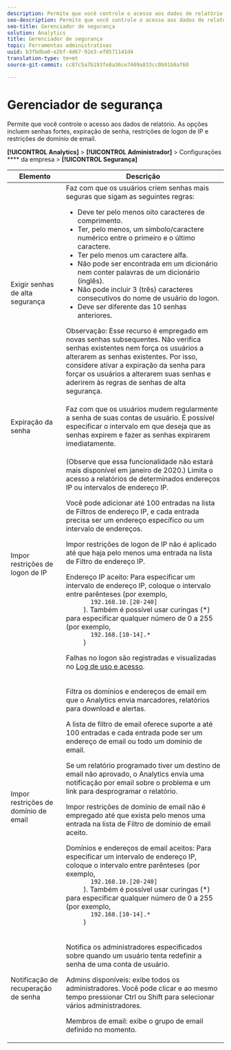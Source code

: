 ```yaml
---
description: Permite que você controle o acesso aos dados de relatório. As opções incluem senhas fortes, expiração de senha, restrições de logon de IP e restrições de domínio de email.
seo-description: Permite que você controle o acesso aos dados de relatório. As opções incluem senhas fortes, expiração de senha, restrições de logon de IP e restrições de domínio de email.
seo-title: Gerenciador de segurança
solution: Analytics
title: Gerenciador de segurança
topic: Ferramentas administrativas
uuid: b3fbdba0-e2bf-4d67-92e3-ef0571141d4
translation-type: tm+mt
source-git-commit: cc87c5a7b193fe8a36ce7409a833cc0b91b8af60

---
```



# Gerenciador de segurança

Permite que você controle o acesso aos dados de relatório. As opções incluem senhas fortes, expiração de senha, restrições de logon de IP e restrições de domínio de email.

**[!UICONTROL Analytics]** &gt; **[!UICONTROL Administrador]** &gt; Configurações **** da empresa &gt; **[!UICONTROL Segurança]**

<table id="table_F1AD9DE5094A4FC2B9DA8D01198F944B"> 
 <thead> 
  <tr> 
   <th colname="col1" class="entry"> Elemento </th> 
   <th colname="col2" class="entry"> Descrição </th> 
  </tr> 
 </thead>
 <tbody> 
  <tr> 
   <td colname="col1"> <span class="wintitle"> Exigir senhas de alta segurança </span> </td> 
   <td colname="col2">Faz com que os usuários criem senhas mais seguras que sigam as seguintes regras: 
    <ul id="ul_100CC57EB4374DAA87B2074BA8B46F26"> 
     <li id="li_4D9102C361044FADBC14402A8398F2F3">Deve ter pelo menos oito caracteres de comprimento. </li> 
     <li id="li_AFE9568C14894E93BFDFDC84DCD2838D">Ter, pelo menos, um símbolo/caractere numérico entre o primeiro e o último caractere. </li> 
     <li id="li_ECA05BEF7BFD4430B09D4A953B41D2A6">Ter pelo menos um caractere alfa. </li> 
     <li id="li_6928045588E94E28851BB15991C8D51E">Não pode ser encontrada em um dicionário nem conter palavras de um dicionário (inglês). </li> 
     <li id="li_C3DD4608CA6F43E4B1E4FCFC6D116371">Não pode incluir 3 (três) caracteres consecutivos do nome de usuário do logon. </li> 
     <li id="li_687838CA01B94EE29EF4C09F485C5537">Deve ser diferente das 10 senhas anteriores. </li> 
    </ul> <p>Observação: Esse recurso é empregado em novas senhas subsequentes. Não verifica senhas existentes nem força os usuários a alterarem as senhas existentes. Por isso, considere ativar a expiração da senha para forçar os usuários a alterarem suas senhas e aderirem às regras de senhas de alta segurança. </p> </td> 
  </tr> 
  <tr> 
   <td colname="col1"> <span class="wintitle"> Expiração da senha</span> </td> 
   <td colname="col2"> Faz com que os usuários mudem regularmente a senha de suas contas de usuário. É possível especificar o intervalo em que deseja que as senhas expirem e fazer as senhas expirarem imediatamente. </td> 
  </tr> 
  <tr> 
   <td colname="col1"> <span class="wintitle"> Impor restrições de logon de IP</span> </td> 
   <td colname="col2"> <p>(Observe que essa funcionalidade não estará mais disponível em janeiro de 2020.) Limita o acesso a relatórios de determinados endereços IP ou intervalos de endereço IP. </p> <p>Você pode adicionar até 100 entradas na lista de Filtros de endereço IP, e cada entrada precisa ser um endereço específico ou um intervalo de endereços. </p> <p> <span class="wintitle"> Impor restrições de logon de IP</span> não é aplicado até que haja pelo menos uma entrada na lista de Filtro de endereço IP. </p> <p> <span class="uicontrol"> Endereço IP aceito</span>: Para especificar um intervalo de endereço IP, coloque o intervalo entre parênteses (por exemplo, 
     <code>
       192.168.10.[20-240]
     </code>). Também é possível usar curingas (*) para especificar qualquer número de 0 a 255 (por exemplo, 
     <code>
       192.168.[10-14].*
     </code>) </p> <p>Falhas no logon são registradas e visualizadas no <a href="../../admin/admin/logs.md#section_6FBAF92D9EA244809C45A78A2F0A7232" format="dita" scope="local">Log de uso e acesso</a>. </p> </td> 
  </tr> 
  <tr> 
   <td colname="col1"> <span class="wintitle"> Impor restrições de domínio de email</span> </td> 
   <td colname="col2"> <p>Filtra os domínios e endereços de email em que o Analytics envia marcadores, relatórios para download e alertas. </p> <p>A lista de filtro de email oferece suporte a até 100 entradas e cada entrada pode ser um endereço de email ou todo um domínio de email. </p> <p>Se um relatório programado tiver um destino de email não aprovado, o Analytics envia uma notificação por email sobre o problema e um link para desprogramar o relatório. </p> <p> <span class="wintitle"> Impor restrições de domínio de email</span> não é empregado até que exista pelo menos uma entrada na lista de <span class="wintitle">Filtro de domínio de email aceito</span>. </p> <p> <span class="uicontrol"> Domínios e endereços de email aceitos</span>: Para especificar um intervalo de endereço IP, coloque o intervalo entre parênteses (por exemplo, 
     <code>
       192.168.10.[20-240]
     </code>). Também é possível usar curingas (*) para especificar qualquer número de 0 a 255 (por exemplo, 
     <code>
       192.168.[10-14].*
     </code>) </p> </td> 
  </tr> 
  <tr> 
   <td colname="col1"> <span class="wintitle"> Notificação de recuperação de senha</span> </td> 
   <td colname="col2"> <p>Notifica os administradores especificados sobre quando um usuário tenta redefinir a senha de uma conta de usuário. </p> <p> <span class="uicontrol"> Admins disponíveis</span>: exibe todos os administradores. Você pode clicar e ao mesmo tempo pressionar Ctrl ou Shift para selecionar vários administradores. </p> <p> <span class="uicontrol"> Membros de email</span>: exibe o grupo de email definido no momento.  </p> </td> 
  </tr> 
 </tbody> 
</table>

